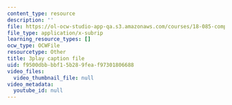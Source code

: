 ```yaml
---
content_type: resource
description: ''
file: https://ol-ocw-studio-app-qa.s3.amazonaws.com/courses/18-085-computational-science-and-engineering-i-fall-2008/f9500dbbbbf15b289feaf97301806688_V5EjSvx1vw0.vtt
file_type: application/x-subrip
learning_resource_types: []
ocw_type: OCWFile
resourcetype: Other
title: 3play caption file
uid: f9500dbb-bbf1-5b28-9fea-f97301806688
video_files:
  video_thumbnail_file: null
video_metadata:
  youtube_id: null
---
```

